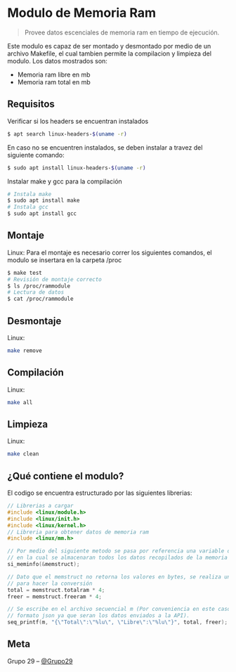 # Modulo de Memoria Ram
> Provee datos escenciales de memoria ram en tiempo de ejecución.


Este modulo es capaz de ser montado y desmontado por medio de un archivo Makefile, el cual tambien permite la compilacion y limpieza del modulo. Los datos mostrados son:
* Memoria ram libre en mb
* Memoria ram total en mb


## Requisitos

Verificar si los headers se encuentran instalados
```sh
$ apt search linux-headers-$(uname -r) 
```
En caso no se encuentren instalados, se deben instalar a travez del siguiente comando:
```sh
$ sudo apt install linux-headers-$(uname -r)
```
Instalar make y gcc para la compilación
```sh
# Instala make
$ sudo apt install make
# Instala gcc
$ sudo apt install gcc
```

## Montaje

Linux:
Para el montaje es necesario correr los siguientes comandos, el modulo se insertara en la carpeta /proc
```sh
$ make test
# Revisión de montaje correcto
$ ls /proc/rammodule
# Lectura de datos 
$ cat /proc/rammodule
```

## Desmontaje

Linux:

```sh
make remove
```

## Compilación

Linux:

```sh
make all
```

## Limpieza

Linux:

```sh
make clean
```



## ¿Qué contiene el modulo?
El codigo se encuentra estructurado por las siguientes librerias:
 ```c
 // Librerias a cargar
#include <linux/module.h>
#include <linux/init.h>
#include <linux/kernel.h>
// Libreria para obtener datos de memoria ram
#include <linux/mm.h>
 ```

```c
// Por medio del siguiente metodo se pasa por referencia una variable de tipo syinfo,
// en la cual se almacenaran todos los datos recopilados de la memoria ram
si_meminfo(&memstruct); 

// Dato que el memstruct no retorna los valores en bytes, se realiza una multiplicacion 
// para hacer la conversión
total = memstruct.totalram * 4;
freer = memstruct.freeram * 4;

// Se escribe en el archivo secuencial m (Por conveniencia en este caso se escribe en
// formato json ya que seran los datos enviados a la API).
seq_printf(m, "{\"Total\":\"%lu\", \"Libre\":\"%lu\"}", total, freer);
```


## Meta

Grupo 29 – [@Grupo29](https://github.com/xJosee/covid-app-cloud)

